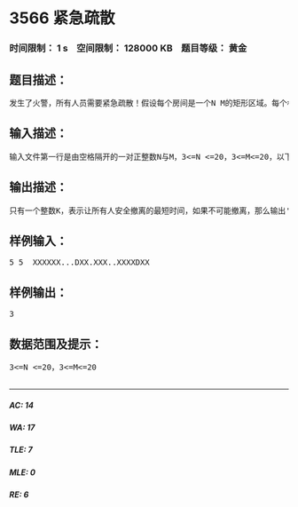 # 3566 紧急疏散   
### 时间限制： 1 s&nbsp;&nbsp;&nbsp;&nbsp;空间限制： 128000 KB&nbsp;&nbsp;&nbsp;&nbsp;题目等级： 黄金  
## 题目描述：  

<pre>
发生了火警，所有人员需要紧急疏散！假设每个房间是一个N M的矩形区域。每个格子如果是'.'，那么表示这是一块空地；如果是'X'，那么表示这是一面墙，如果是'D'，那么表示这是一扇门，人们可以从这儿撤出房间。已知门一定在房间的边界上，并且边界上不会有空地。最初，每块空地上都有一个人，在疏散的时候，每一秒钟每个人都可以向上下左右四个方向移动一格，当然他也可以站着不动。疏散开始后，每块空地上就没有人数限制了（也就是说每块空地可以同时站无数个人）。但是，由于门很窄，每一秒钟只能有一个人移动到门的位置，一旦移动到门的位置，就表示他已经安全撤离了。现在的问题是：如果希望所有的人安全撤离，最短需要多少时间？或者告知根本不可能。
</pre>
  
  
## 输入描述：  

<pre>
输入文件第一行是由空格隔开的一对正整数N与M，3<=N <=20，3<=M<=20，以下N行M列描述一个N M的矩阵。其中的元素可为字符'.'、'X'和'D'，且字符间无空格。
</pre>
  
  
## 输出描述：  

<pre>
只有一个整数K，表示让所有人安全撤离的最短时间，如果不可能撤离，那么输出'impossible'（不包括引号）.
</pre>
  
  
## 样例输入：  

<pre>
5 5  XXXXXX...DXX.XXX..XXXXDXX
</pre>
  
  
## 样例输出：  

<pre>
3
</pre>
  
  
## 数据范围及提示：  

<pre>
3<=N <=20，3<=M<=20  

</pre>
  
  
***  

##### AC: 14  
##### WA: 17  
##### TLE: 7  
##### MLE: 0  
##### RE: 6  

